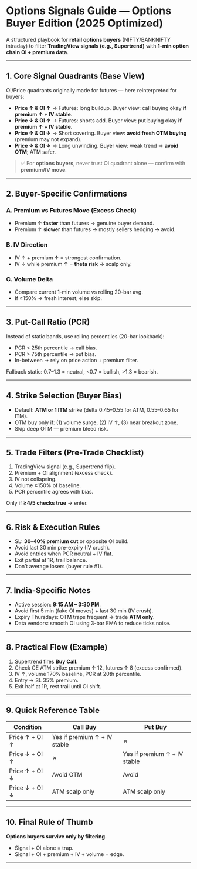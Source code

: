 # Options Signals Guide — Options Buyer Edition (2025 Optimized)

A structured playbook for **retail options buyers** (NIFTY/BANKNIFTY intraday) to filter **TradingView signals (e.g., Supertrend)** with **1-min option chain OI + premium data**.

---

## 1. Core Signal Quadrants (Base View)

OI/Price quadrants originally made for futures — here reinterpreted for buyers:

* **Price ↑ & OI ↑** → Futures: long buildup. Buyer view: call buying okay **if premium ↑ + IV stable**.
* **Price ↓ & OI ↑** → Futures: shorts add. Buyer view: put buying okay **if premium ↑ + IV stable**.
* **Price ↑ & OI ↓** → Short covering. Buyer view: **avoid fresh OTM buying** (premium may not expand).
* **Price ↓ & OI ↓** → Long unwinding. Buyer view: weak trend → **avoid OTM**; ATM safer.

> ✅ For **options buyers**, never trust OI quadrant alone — confirm with **premium/IV move**.

---

## 2. Buyer-Specific Confirmations

### A. Premium vs Futures Move (Excess Check)

* Premium ↑ **faster** than futures → genuine buyer demand.
* Premium ↑ **slower** than futures → mostly sellers hedging → avoid.

### B. IV Direction

* IV ↑ + premium ↑ = strongest confirmation.
* IV ↓ while premium ↑ = **theta risk** → scalp only.

### C. Volume Delta

* Compare current 1-min volume vs rolling 20-bar avg.
* If ≥150% → fresh interest; else skip.

---

## 3. Put-Call Ratio (PCR)

Instead of static bands, use rolling percentiles (20-bar lookback):

* PCR < 25th percentile → call bias.
* PCR > 75th percentile → put bias.
* In-between → rely on price action + premium filter.

Fallback static: 0.7–1.3 = neutral, <0.7 = bullish, >1.3 = bearish.

---

## 4. Strike Selection (Buyer Bias)

* Default: **ATM or 1 ITM** strike (delta 0.45–0.55 for ATM, 0.55–0.65 for ITM).
* OTM buy only if: (1) volume surge, (2) IV ↑, (3) near breakout zone.
* Skip deep OTM — premium bleed risk.

---

## 5. Trade Filters (Pre-Trade Checklist)

1. TradingView signal (e.g., Supertrend flip).
2. Premium + OI alignment (excess check).
3. IV not collapsing.
4. Volume ≥150% of baseline.
5. PCR percentile agrees with bias.

Only if **≥4/5 checks true** → enter.

---

## 6. Risk & Execution Rules

* SL: **30–40% premium cut** or opposite OI build.
* Avoid last 30 min pre-expiry (IV crush).
* Avoid entries when PCR neutral + IV flat.
* Exit partial at 1R, trail balance.
* Don’t average losers (buyer rule #1).

---

## 7. India-Specific Notes

* Active session: **9:15 AM – 3:30 PM**.
* Avoid first 5 min (fake OI moves) + last 30 min (IV crush).
* Expiry Thursdays: OTM traps frequent → trade **ATM only**.
* Data vendors: smooth OI using 3-bar EMA to reduce ticks noise.

---

## 8. Practical Flow (Example)

1. Supertrend fires **Buy Call**.
2. Check CE ATM strike: premium ↑ 12, futures ↑ 8 (excess confirmed).
3. IV ↑, volume 170% baseline, PCR at 20th percentile.
4. Entry → SL 35% premium.
5. Exit half at 1R, rest trail until OI shift.

---

## 9. Quick Reference Table

| Condition      | Call Buy                     | Put Buy                      |
| -------------- | ---------------------------- | ---------------------------- |
| Price ↑ + OI ↑ | Yes if premium ↑ + IV stable | ✗                            |
| Price ↓ + OI ↑ | ✗                            | Yes if premium ↑ + IV stable |
| Price ↑ + OI ↓ | Avoid OTM                    | Avoid                        |
| Price ↓ + OI ↓ | ATM scalp only               | ATM scalp only               |

---

## 10. Final Rule of Thumb

**Options buyers survive only by filtering.**

* Signal + OI alone = trap.
* Signal + OI + premium + IV + volume = edge.

---
